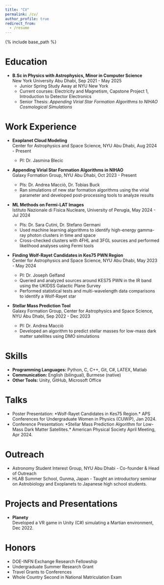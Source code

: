```yaml
---
title: "CV"
permalink: /cv/
author_profile: true
redirect_from:
  - /resume
---
```


{% include base_path %}

Education
======
* **B.Sc in Physics with Astrophysics, Minor in Computer Science**  
  New York University Abu Dhabi, Sep 2021 - May 2025  
  - Junior Spring Study Away at NYU New York  
  - Current courses: Electricity and Magnetism, Capstone Project 1, Introduction to Detector Electronics  
  - Senior Thesis: *Appending Virial Star Formation Algorithms to NIHAO Cosmological Simulations*

Work Experience
======
* **Exoplanet Cloud Modeling**  
  Center for Astrophysics and Space Science, NYU Abu Dhabi, Aug 2024 - Present  
  - PI: Dr. Jasmina Blecic  

* **Appending Virial Star Formation Algorithms in NIHAO**  
  Galaxy Formation Group, NYU Abu Dhabi, Oct 2023 - Present  
  - PIs: Dr. Andrea Macciò, Dr. Tobias Buck  
  - Ran simulations of new star formation algorithms using the virial parameter and developed post-processing tools to analyze results  

* **ML Methods on Fermi-LAT Images**  
  Istituto Nazionale di Fisica Nucleare, University of Perugia, May 2024 - Jul 2024  
  - PIs: Dr. Sara Cutini, Dr. Stefano Germani  
  - Used machine learning algorithms to identify high-energy gamma-ray photon clusters in time and space  
  - Cross-checked clusters with 4FHL and 3FGL sources and performed likelihood analyses using Fermi tools  

* **Finding Wolf-Rayet Candidates in Kes75 PWN Region**  
  Center for Astrophysics and Space Science, NYU Abu Dhabi, May 2023 - May 2024  
  - PI: Dr. Joseph Gelfand  
  - Queried and analyzed sources around KES75 PWN in the IR band using the UKIDSS Galactic Plane Survey  
  - Performed statistical tests and multi-wavelength data comparisons to identify a Wolf-Rayet star  

* **Stellar Mass Prediction Tool**  
  Galaxy Formation Group, Center for Astrophysics and Space Science, NYU Abu Dhabi, Sep 2022 - Dec 2023  
  - PI: Dr. Andrea Macciò  
  - Developed an algorithm to predict stellar masses for low-mass dark matter satellites using DMO simulations  

Skills
======
* **Programming Languages:** Python, C, C++, Git, C#, LATEX, Matlab  
* **Communication:** English (bilingual), Burmese (native)  
* **Other Tools:** Unity, GitHub, Microsoft Office  


</ul>

Talks
======
<ul>
  <li>Poster Presentation: *Wolf-Rayet Candidates in Kes75 Region.* APS Conferences for Undergraduate Women in Physics (CUWiP), Jan 2024.</li>
  <li>Conference Presentation: *Stellar Mass Prediction Algorithm for Low-Mass Dark Matter Satellites.* American Physical Society April Meeting, Apr 2024.</li>
</ul>

Outreach
======
<ul>
  <li>Astronomy Student Interest Group, NYU Abu Dhabi  
  - Co-founder & Head of Outreach</li>
  <li>HLAB Summer School, Gunma, Japan  
  - Taught an introductory seminar on Astrobiology and Exoplanets to Japanese high school students.</li>
</ul>

Projects and Presentations
======
* **Planety**  
  Developed a VR game in Unity (C#) simulating a Martian environment, Dec 2022.  


Honors
======
* DOE-INFN Exchange Research Fellowship  
* Undergraduate Summer Research Grant  
* Travel Grants to Conferences  
* Whole Country Second in National Matriculation Exam  
